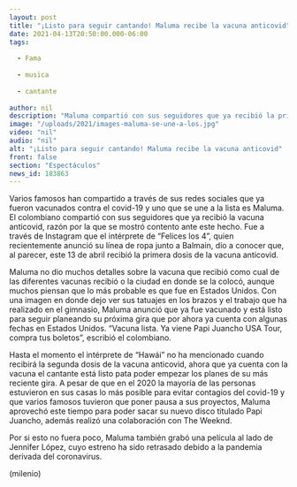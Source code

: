 ```yaml
---
layout: post
title: "¡Listo para seguir cantando! Maluma recibe la vacuna anticovid"
date: 2021-04-13T20:50:00.000-06:00
tags:
  
  - Fama
  
  - musica
  
  - cantante
  
author: nil
description: "Maluma compartió con sus seguidores que ya recibió la primera dosis de la vacuna anticovid. "
image: "/uploads/2021/images-maluma-se-une-a-los.jpg"
video: "nil"
audio: "nil"
alt: "¡Listo para seguir cantando! Maluma recibe la vacuna anticovid"
front: false
section: "Espectáculos"
news_id: 183863
---
```


Varios famosos han compartido a través de sus redes sociales que ya fueron vacunados contra el covid-19 y uno que se une a la lista es Maluma. El colombiano compartió con sus seguidores que ya recibió la vacuna anticovid, razón por la que se mostró contento ante este hecho. Fue a través de Instagram que el intérprete de “Felices los 4”, quien recientemente anunció su línea de ropa junto a Balmain, dio a conocer que, al parecer, este 13 de abril recibió la primera dosis de la vacuna anticovid.

Maluma no dio muchos detalles sobre la vacuna que recibió como cual de las diferentes vacunas recibió o la ciudad en donde se la colocó, aunque muchos piensan que lo más probable es que fue en Estados Unidos. Con una imagen en donde dejo ver sus tatuajes en los brazos y el trabajo que ha realizado en el gimnasio, Maluma anunció que ya fue vacunado y está listo para seguir planeando su próxima gira que por ahora ya cuenta con algunas fechas en Estados Unidos. “Vacuna lista. Ya viene Papi Juancho USA Tour, compra tus boletos”, escribió el colombiano. 

Hasta el momento el intérprete de “Hawái” no ha mencionado cuando recibirá la segunda dosis de la vacuna anticovid, ahora que ya cuenta con la vacuna el cantante está listo pata poder empezar los planes de su más reciente gira. A pesar de que en el 2020 la mayoría de las personas estuvieron en sus casas lo más posible para evitar contagios del covid-19 y que varios famosos tuvieron que poner pausa a sus proyectos, Maluma aprovechó este tiempo para poder sacar su nuevo disco titulado Papi Juancho, además realizó una colaboración con The Weeknd. 

Por si esto no fuera poco, Maluma también grabó una película al lado de Jennifer López, cuyo estreno ha sido retrasado debido a la pandemia derivada del coronavirus. 

(milenio)